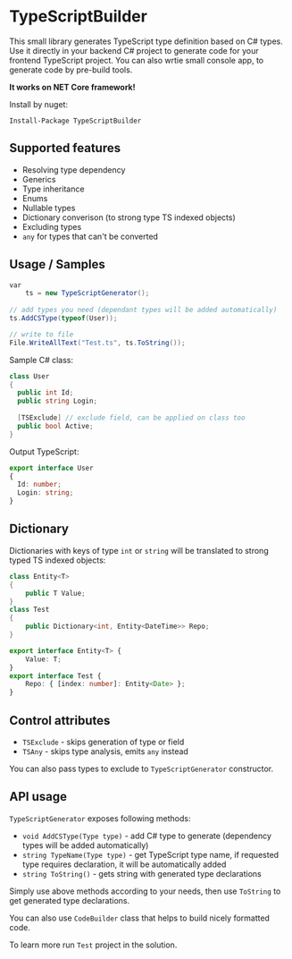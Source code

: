 # TypeScriptBuilder

This small library generates TypeScript type definition based on C# types.
Use it directly in your backend C# project to generate code for your frontend TypeScript project.
You can also wrtie small console app, to generate code by pre-build tools.

<b>It works on NET Core framework!</b>

Install by nuget:
```
Install-Package TypeScriptBuilder
```

## Supported features
- Resolving type dependency
- Generics
- Type inheritance
- Enums
- Nullable types
- Dictionary converison (to strong type TS indexed objects)
- Excluding types
- `any` for types that can't be converted

## Usage / Samples
```cs
var
    ts = new TypeScriptGenerator();
    
// add types you need (dependant types will be added automatically)
ts.AddCSType(typeof(User));

// write to file
File.WriteAllText("Test.ts", ts.ToString());
```
Sample C# class:
```cs
class User 
{
  public int Id;
  public string Login;
  
  [TSExclude] // exclude field, can be applied on class too
  public bool Active;
}
```
Output TypeScript:
```ts
export interface User
{
  Id: number;
  Login: string;
}
```

## Dictionary

Dictionaries with keys of type `int` or `string` will be translated to strong typed TS indexed objects:
```cs
class Entity<T>
{
    public T Value;
}
class Test 
{
    public Dictionary<int, Entity<DateTime>> Repo;
}
```
```ts
export interface Entity<T> {
    Value: T;
}
export interface Test {
    Repo: { [index: number]: Entity<Date> };
}

```
## Control attributes
- `TSExclude` - skips generation of type or field
- `TSAny` - skips type analysis, emits `any` instead

You can also pass types to exclude to `TypeScriptGenerator` constructor.

## API usage

`TypeScriptGenerator` exposes following methods:
- `void AddCSType(Type type)` - add C# type to generate (dependency types will be added automatically)
- `string TypeName(Type type)` - get TypeScript type name, if requested type requires declaration, it will be automatically added
- `string ToString()` - gets string with generated type declarations

Simply use above methods according to your needs, then use `ToString` to get generated type declarations.

You can also use `CodeBuilder` class that helps to build nicely formatted code.

To learn more run `Test` project in the solution.

